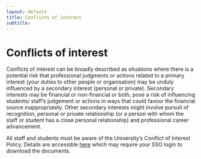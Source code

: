 ```yaml
---
layout: default
title: Conflicts of interest
subtitle: 
---
```


# Conflicts of interest

Conflicts of interest can be broadly described as situations where there is a potential risk that professional judgments or actions related to a primary interest (your duties to other people or organisation) may be unduly influenced by a secondary interest (personal or private). Secondary interests may be financial or non-financial or both, pose a risk of influencing students/ staff’s judgement or actions in ways that could favour the financial source inappropriately. Other secondary interests might involve pursuit of recognition, personal or private relationship (or a person with whom the staff or student has a close personal relationship) and professional career advancement. 

All staff and students must be aware of the University’s Conflict of Interest Policy. Details are accessible [here](https://researchsupport.admin.ox.ac.uk/governance/integrity/conflict/policy) which may require your SSO login to download the documents. 
